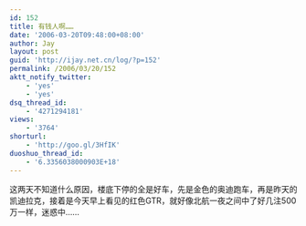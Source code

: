 ```yaml
---
id: 152
title: 有钱人啊……
date: '2006-03-20T09:48:00+08:00'
author: Jay
layout: post
guid: 'http://ijay.net.cn/log/?p=152'
permalink: /2006/03/20/152
aktt_notify_twitter:
    - 'yes'
    - 'yes'
dsq_thread_id:
    - '4271294181'
views:
    - '3764'
shorturl:
    - 'http://goo.gl/3HfIK'
duoshuo_thread_id:
    - '6.3356038000903E+18'
---
```


<div>这两天不知道什么原因，楼底下停的全是好车，先是金色的奥迪跑车，再是昨天的凯迪拉克，接着是今天早上看见的红色GTR，就好像北航一夜之间中了好几注500万一样，迷惑中……</div>
